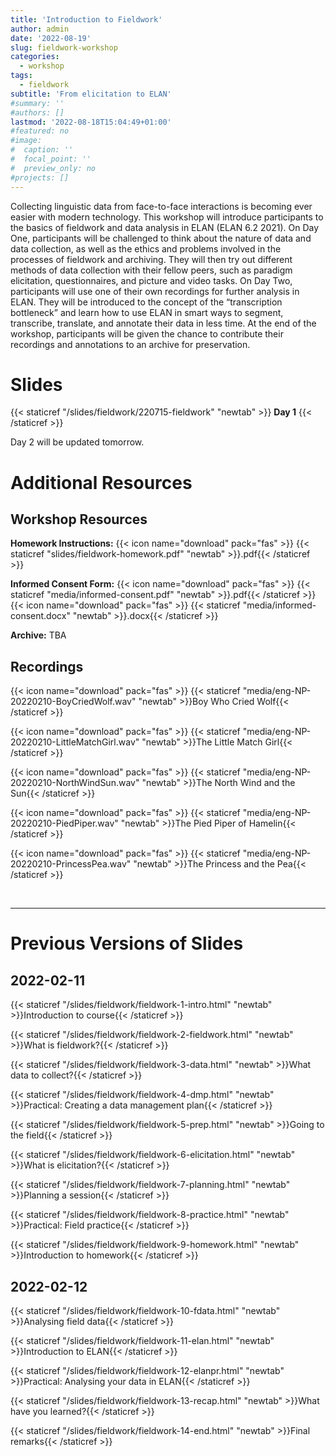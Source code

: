 ```yaml
---
title: 'Introduction to Fieldwork'
author: admin
date: '2022-08-19'
slug: fieldwork-workshop
categories: 
  - workshop
tags: 
  - fieldwork
subtitle: 'From elicitation to ELAN'
#summary: ''
#authors: []
lastmod: '2022-08-18T15:04:49+01:00'
#featured: no
#image:
#  caption: ''
#  focal_point: ''
#  preview_only: no
#projects: []
---
```


Collecting linguistic data from face-to-face interactions is becoming ever easier with modern technology. This workshop will introduce participants to the basics of fieldwork and data analysis in ELAN (ELAN 6.2 2021). On Day One, participants will be challenged to think about the nature of data and data collection, as well as the ethics and problems involved in the processes of fieldwork and archiving. They will then try out different methods of data collection with their fellow peers, such as paradigm elicitation, questionnaires, and picture and video tasks. On Day Two, participants will use one of their own recordings for further analysis in ELAN. They will be introduced to the concept of the “transcription bottleneck” and learn how to use ELAN in smart ways to segment, transcribe, translate, and annotate their data in less time. At the end of the workshop, participants will be given the chance to contribute their recordings and annotations to an archive for preservation.

# Slides

{{< staticref "/slides/fieldwork/220715-fieldwork" "newtab" >}} <b>Day 1</b> {{< /staticref >}}

Day 2 will be updated tomorrow.

# Additional Resources

## Workshop Resources

**Homework Instructions:** {{< icon name="download" pack="fas" >}} {{< staticref "slides/fieldwork-homework.pdf" "newtab" >}}.pdf{{< /staticref >}}

**Informed Consent Form:** {{< icon name="download" pack="fas" >}} {{< staticref "media/informed-consent.pdf" "newtab" >}}.pdf{{< /staticref >}} {{< icon name="download" pack="fas" >}} {{< staticref "media/informed-consent.docx" "newtab" >}}.docx{{< /staticref >}}

**Archive:** TBA

## Recordings

{{< icon name="download" pack="fas" >}} {{< staticref "media/eng-NP-20220210-BoyCriedWolf.wav" "newtab" >}}Boy Who Cried Wolf{{< /staticref >}}

{{< icon name="download" pack="fas" >}} {{< staticref "media/eng-NP-20220210-LittleMatchGirl.wav" "newtab" >}}The Little Match Girl{{< /staticref >}}

{{< icon name="download" pack="fas" >}} {{< staticref "media/eng-NP-20220210-NorthWindSun.wav" "newtab" >}}The North Wind and the Sun{{< /staticref >}}

{{< icon name="download" pack="fas" >}} {{< staticref "media/eng-NP-20220210-PiedPiper.wav" "newtab" >}}The Pied Piper of Hamelin{{< /staticref >}}

{{< icon name="download" pack="fas" >}} {{< staticref "media/eng-NP-20220210-PrincessPea.wav" "newtab" >}}The Princess and the Pea{{< /staticref >}}

<br>
<hr>

# Previous Versions of Slides

## 2022-02-11

{{< staticref "/slides/fieldwork/fieldwork-1-intro.html" "newtab" >}}Introduction to course{{< /staticref >}} <br>

{{< staticref "/slides/fieldwork/fieldwork-2-fieldwork.html" "newtab" >}}What is fieldwork?{{< /staticref >}} <br>

{{< staticref "/slides/fieldwork/fieldwork-3-data.html" "newtab" >}}What data to collect?{{< /staticref >}} <br>

{{< staticref "/slides/fieldwork/fieldwork-4-dmp.html" "newtab" >}}Practical: Creating a data management plan{{< /staticref >}} <br>

{{< staticref "/slides/fieldwork/fieldwork-5-prep.html" "newtab" >}}Going to the field{{< /staticref >}} <br>

{{< staticref "/slides/fieldwork/fieldwork-6-elicitation.html" "newtab" >}}What is elicitation?{{< /staticref >}} <br>

{{< staticref "/slides/fieldwork/fieldwork-7-planning.html" "newtab" >}}Planning a session{{< /staticref >}} <br>

{{< staticref "/slides/fieldwork/fieldwork-8-practice.html" "newtab" >}}Practical: Field practice{{< /staticref >}} <br>

{{< staticref "/slides/fieldwork/fieldwork-9-homework.html" "newtab" >}}Introduction to homework{{< /staticref >}}

## 2022-02-12

{{< staticref "/slides/fieldwork/fieldwork-10-fdata.html" "newtab" >}}Analysing field data{{< /staticref >}} <br> 

{{< staticref "/slides/fieldwork/fieldwork-11-elan.html" "newtab" >}}Introduction to ELAN{{< /staticref >}} <br>

{{< staticref "/slides/fieldwork/fieldwork-12-elanpr.html" "newtab" >}}Practical: Analysing your data in ELAN{{< /staticref >}} <br>

{{< staticref "/slides/fieldwork/fieldwork-13-recap.html" "newtab" >}}What have you learned?{{< /staticref >}} <br>

{{< staticref "/slides/fieldwork/fieldwork-14-end.html" "newtab" >}}Final remarks{{< /staticref >}}
